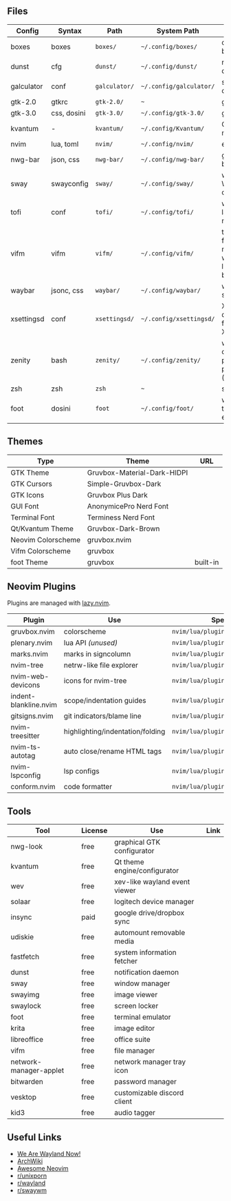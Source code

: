 ## Files

| Config | Syntax | Path | System Path | Purpose | Link |
| ------ | ------ | ---- | ----------- | ------- | ---- |
| boxes | boxes | `boxes/` | `~/.config/boxes/` | custom box design | [boxes](https://github.com/ascii-boxes/boxes) |
| dunst | cfg | `dunst/` | `~/.config/dunst/` | notification daemon | [dunst](https://github.com/dunst-project/dunst) |
| galculator | conf | `galculator/` | `~/.config/galculator/` | simple gtk calculator | [galculator](http://galculator.mnim.org/)
| gtk-2.0 | gtkrc | `gtk-2.0/` | `~` | gtk2 | [GTK](https://www.gtk.org/) |
| gtk-3.0 | css, dosini | `gtk-3.0/` | `~/.config/gtk-3.0/` | gtk3 | [GTK](https://www.gtk.org/) |
| kvantum | - | `kvantum/` | `~/.config/Kvantum/` | Qt theme manager | [kvantum](https://store.kde.org/p/1005410) |
| nvim | lua, toml | `nvim/` | `~/.config/nvim/` | editor | [neovim](https://neovim.io/) |
| nwg-bar | json, css | `nwg-bar/` | `~/.config/nwg-bar/` | gtk3 button bar | [nwg-bar](https://github.com/nwg-piotr/nwg-bar) |
| sway | swayconfig | `sway/` | `~/.config/sway/` | wayland WM based on i3 | [sway](https://swaywm.org/) |
| tofi | conf | `tofi/` | `~/.config/tofi/` | wayland launcher menu | [tofi](https://github.com/philj56/tofi) |
| vifm | vifm | `vifm/` | `~/.config/vifm/` | terminal file manager with vi-like bindings | [vifm](https://vifm.info/) |
| waybar | jsonc, css | `waybar/` | `~/.config/waybar/` | wayland status bar | [waybar](https://github.com/Alexays/Waybar) |
| xsettingsd | conf | `xsettingsd/` | `~/.config/xsettingsd/` | X settings daemon for XWayland | [xsettingsd](https://wiki.archlinux.org/title/Xsettingsd) |
| zenity | bash | `zenity/` | `~/.config/zenity/` | wayland-compatible password prompt (`sudo -A`) | [zenity](https://help.gnome.org/users/zenity/stable/) |
| zsh | zsh | `zsh` | `~` | shell | [zsh](https://zsh.sourceforge.io/) |
| foot | dosini | `foot` | `~/.config/foot/` | wayland terminal emulator | [foot](https://codeberg.org/dnkl/foot) |

## Themes

| Type | Theme | URL |
| ---- | ----- | --- |
| GTK Theme | Gruvbox-Material-Dark-HIDPI | [](https://github.com/TheGreatMcPain/gruvbox-material-gtk) |
| GTK Cursors | Simple-Gruvbox-Dark | [](https://www.pling.com/p/1932768/) |
| GTK Icons | Gruvbox Plus Dark | [](https://www.gnome-look.org/s/Gnome/p/1961046) |
| GUI Font | AnonymicePro Nerd Font | [](https://www.nerdfonts.com/) |
| Terminal Font | Terminess Nerd Font | [](https://www.nerdfonts.com/) |
| Qt/Kvantum Theme | Gruvbox-Dark-Brown | [](https://store.kde.org/p/1976481) |
| Neovim Colorscheme | gruvbox.nvim | [](https://github.com/ellisonleao/gruvbox.nvim) |
| Vifm Colorscheme | gruvbox | [](https://github.com/vifm/vifm-colors/blob/master/gruvbox.vifm) |
| foot Theme | gruvbox | built-in |

## Neovim Plugins

Plugins are managed with [lazy.nvim](https://github.com/folke/lazy.nvim).

| Plugin | Use | Spec Path | Repo |
| ------ | --- | --------- | ---- |
| gruvbox.nvim | colorscheme | `nvim/lua/plugins/colorscheme.lua` | ellisonleao/gruvbox.nvim |
| plenary.nvim | lua API *(unused)* | `nvim/lua/plugins/util.lua` | nvim-lua/plenary.nvim |
| marks.nvim | marks in signcolumn | `nvim/lua/plugins/ui.lua` | chentoast/marks.nvim |
| nvim-tree | netrw-like file explorer | `nvim/lua/plugins/editor.lua` | nvim-tree/nvim-tree.lua |
| nvim-web-devicons | icons for nvim-tree | `nvim/lua/plugins/editor.lua` | nvim-tree/nvim-web-devicons |
| indent-blankline.nvim | scope/indentation guides | `nvim/lua/plugins/ui.lua` | lukas-reineke/indent-blankline.nvim |
| gitsigns.nvim | git indicators/blame line | `nvim/lua/plugins/ui.lua` | lewis6991/gitsigns.nvim |
| nvim-treesitter | highlighting/indentation/folding | `nvim/lua/plugins/coding.lua` | nvim-treesitter/nvim-treesitter |
| nvim-ts-autotag | auto close/rename HTML tags | `nvim/lua/plugins/coding.lua` | windwp/nvim-ts-autotag |
| nvim-lspconfig | lsp configs | `nvim/lua/plugins/coding.lua` | neovim/nvim-lspconfig |
| conform.nvim | code formatter | `nvim/lua/plugins/coding.lua` | stevearc/conform.nvim |

## Tools

| Tool | License | Use | Link |
| ---- | ------- | --- | ---- |
| nwg-look | free | graphical GTK configurator | [](https://github.com/nwg-piotr/nwg-look) |
| kvantum | free | Qt theme engine/configurator | [](https://store.kde.org/p/1005410) |
| wev | free | xev-like wayland event viewer | [](https://github.com/jwrdegoede/wev) |
| solaar | free | logitech device manager | [](https://github.com/pwr-Solaar/Solaar) |
| insync | paid | google drive/dropbox sync | [](https://www.insynchq.com/) |
| udiskie | free | automount removable media | [](https://github.com/coldfix/udiskie) |
| fastfetch | free | system information fetcher | [](https://github.com/fastfetch-cli/fastfetch) |
| dunst | free | notification daemon | [](https://github.com/dunst-project/dunst) |
| sway | free | window manager | [](https://swaywm.org/) |
| swayimg | free | image viewer | [](https://github.com/artemsen/swayimg) |
| swaylock | free | screen locker | [](https://github.com/swaywm/swaylock) |
| foot | free | terminal emulator | [](https://codeberg.org/dnkl/foot) |
| krita | free | image editor | [](https://krita.org/en/) |
| libreoffice | free | office suite | [](https://www.libreoffice.org/) |
| vifm | free | file manager | [](https://vifm.info/) |
| network-manager-applet | free | network manager tray icon | [](https://gitlab.gnome.org/GNOME/network-manager-applet) |
| bitwarden | free | password manager | [](https://bitwarden.com/) |
| vesktop | free | customizable discord client | [](https://github.com/Vencord/Vesktop) |
| kid3 | free | audio tagger | [](https://kid3.kde.org/) |

## Useful Links

- [We Are Wayland Now!](https://wearewaylandnow.com/)
- [ArchWiki](https://wiki.archlinux.org/title/Main_page)
- [Awesome Neovim](https://github.com/rockerBOO/awesome-neovim/tree/main)
- [r/unixporn](https://www.reddit.com/r/unixporn/)
- [r/wayland](https://www.reddit.com/r/wayland/)
- [r/swaywm](https://www.reddit.com/r/swaywm/)


